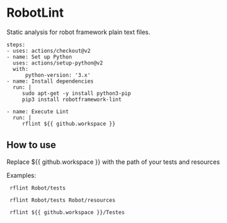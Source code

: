 # RobotLint

Static analysis for robot framework plain text files.

```
steps:
- uses: actions/checkout@v2
- name: Set up Python
  uses: actions/setup-python@v2
  with:
      python-version: '3.x'
- name: Install dependencies
  run: |
     sudo apt-get -y install python3-pip
     pip3 install robotframework-lint
            
- name: Execute Lint
  run: |
     rflint ${{ github.workspace }}
```
## How to use

Replace ${{ github.workspace }} with the path of your tests and resources

Examples:
     
     rflint Robot/tests
     
     rflint Robot/tests Robot/resources
     
     rflint ${{ github.workspace }}/Testes
